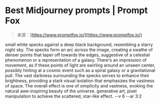 <!--yml
category: 未分类
date: 2024-05-27 14:54:11
-->

# Best Midjourney prompts | Prompt Fox

> 来源：[https://www.promptfox.io/](https://www.promptfox.io/)

small white specks against a deep black background, resembling a starry night sky. The specks form an arc across the image, creating a swathe of denser points that taper off towards the edges, suggestive of a celestial phenomenon or a representation of a galaxy. There's an impression of movement, as if these points of light are swirling around an unseen center, possibly hinting at a cosmic event such as a spiral galaxy or a gravitational pull. The vast darkness surrounding the specks serves to enhance their brightness, providing a stark visual isolation that emphasizes the vastness of space. The overall effect is one of simplicity and vastness, evoking the natural awe-inspiring beauty of the universe. generative art, pixel manipulation to achieve the scattered, star-like effect. --v 6 --ar 3:2
